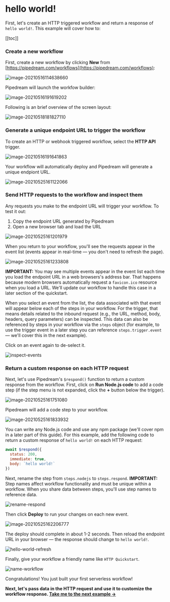 # hello world!

First, let's create an HTTP triggered workflow and return a response of `hello world!`. This example will cover how to:

[[toc]]

### Create a new workflow

First, create a new workflow by clicking **New** from [https://pipedream.com/workflows](https://pipedream.com/workflows):

![image-20210516114638660](./image-20210516114638660.png)

Pipedream will launch the workfow builder:

![image-20210516191619202](./image-20210516191619202.png)

Following is an brief overview of the screen layout:

![image-20210518181827110](./image-20210518181827110.png)

### Generate a unique endpoint URL to trigger the workflow

To create an HTTP or webhook triggered workflow, select the **HTTP API** trigger. 

![image-20210516191641863](./image-20210516191641863.png)

Your workflow will automatically deploy and Pipedream will generate a unique endpiont URL.

![image-20210525161122066](./image-20210525161122066.png)

### Send HTTP requests to the workflow and inspect them

Any requests you make to the endpoint URL will trigger your workflow. To test it out:

1. Copy the endpoint URL generated by Pipedream
2. Open a new browser tab and load the URL

![image-20210525161201979](./image-20210525161201979.png)

When you return to your workflow, you'll see the requests appear in the event list (events appear in real-time — you don't need to refresh the page). 

![image-20210525161233808](./image-20210525161233808.png)

**IMPORTANT:** You may see multiple events appear in the event list each time you load the endpoint URL in a web browsers's address bar. That happens because modern browsers automatically request a `favicon.ico` resource when you load a URL. We'll update our workflow to handle this case in a later section of the quickstart.

When you select an event from the list, the data associated with that event will appear below each of the steps in your workflow. For the trigger, that means details related to the inbound request (e.g., the URL, method, body, headers, query parameters) can be inspected. This data can also be referenced by steps in your workflow via the `steps` object (for example, to use the trigger event in a later step you can reference `steps.trigger.event` — we'll cover this in the next example). 

Click on an event again to de-select it.

![inspect-events](./inspect-events.gif)

### Return a custom response on each HTTP request

Next, let's use Pipedream's `$respond()` function to return a custom response from the workflow. First, click on **Run Node.js code** to add a code step (if the step menu is not expanded, click the **+** button below the trigger).

![image-20210525161751080](./image-20210525161751080.png) 

Pipedream will add a code step to your workflow. 

![image-20210525161833932](./image-20210525161833932.png)

You can write any Node.js code and use any npm package (we'll cover npm in a later part of this guide). For this example, add the following code to return a custom response of `hello world!` on each HTTP request:

```javascript
await $respond({
  status: 200,
  immediate: true,
  body: `hello world!`
})
```

Next, rename the step from `steps.nodejs` to `steps.respond`. **IMPORTANT:** Step names affect workflow functionality and must be unique within a workflow. When you share data between steps, you'll use step names to reference data.

![rename-respond](./rename-respond-1984875.gif)

Then click **Deploy** to run your changes on each new event.

![image-20210525162206777](./image-20210525162206777.png)

The deploy should complete in about 1-2 seconds. Then reload the endpoint URL in your browser — the response should change to `hello world!`.

![hello-world-refresh](./hello-world-refresh.gif)

Finally, give your workflow a friendly name like `HTTP Quickstart`.

![name-workflow](./name-workflow.gif)

Congratulations! You just built your first serverless workflow! 

**Next, let's pass data in the HTTP request and use it to customize the workflow response. [Take me to the next example &rarr;](../hello-name/)**